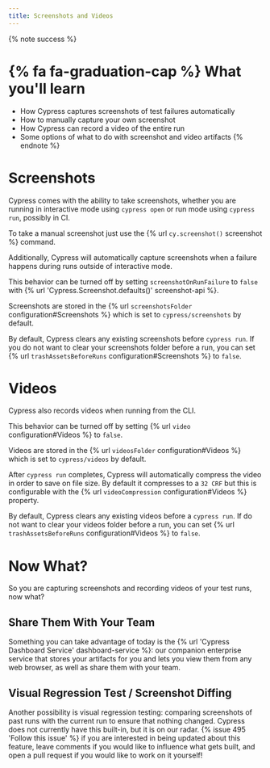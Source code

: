 ```yaml
---
title: Screenshots and Videos
---
```


{% note success %}
# {% fa fa-graduation-cap %} What you'll learn

- How Cypress captures screenshots of test failures automatically
- How to manually capture your own screenshot
- How Cypress can record a video of the entire run
- Some options of what to do with screenshot and video artifacts
{% endnote %}

# Screenshots

Cypress comes with the ability to take screenshots, whether you are running in interactive mode using `cypress open` or run mode using `cypress run`, possibly in CI.

To take a manual screenshot just use the {% url `cy.screenshot()` screenshot %} command.

Additionally, Cypress will automatically capture screenshots when a failure happens during runs outside of interactive mode.

This behavior can be turned off by setting `screenshotOnRunFailure` to `false` with {% url 'Cypress.Screenshot.defaults()' screenshot-api %}.

Screenshots are stored in the {% url `screenshotsFolder` configuration#Screenshots %} which is set to `cypress/screenshots` by default.

By default, Cypress clears any existing screenshots before `cypress run`. If you do not want to clear your screenshots folder before a run, you can set {% url `trashAssetsBeforeRuns` configuration#Screenshots %} to `false`.

# Videos

Cypress also records videos when running from the CLI.

This behavior can be turned off by setting {% url `video` configuration#Videos %} to `false`.

Videos are stored in the {% url `videosFolder` configuration#Videos %} which is set to `cypress/videos` by default.

After `cypress run` completes, Cypress will automatically compress the video in order to save on file size. By default it compresses to a `32 CRF` but this is configurable with the {% url `videoCompression` configuration#Videos %} property.

By default, Cypress clears any existing videos before a `cypress run`. If do not want to clear your videos folder before a run, you can set {% url `trashAssetsBeforeRuns` configuration#Videos %} to `false`.

# Now What?

So you are capturing screenshots and recording videos of your test runs, now what?

## Share Them With Your Team

Something you can take advantage of today is the {% url 'Cypress Dashboard Service' dashboard-service %}: our companion enterprise service that stores your artifacts for you and lets you view them from any web browser, as well as share them with your team.

## Visual Regression Test / Screenshot Diffing

Another possibility is visual regression testing: comparing screenshots of past runs with the current run to ensure that nothing changed. Cypress does not currently have this built-in, but it is on our radar. {% issue 495 'Follow this issue' %} if you are interested in being updated about this feature, leave comments if you would like to influence what gets built, and open a pull request if you would like to work on it yourself!
